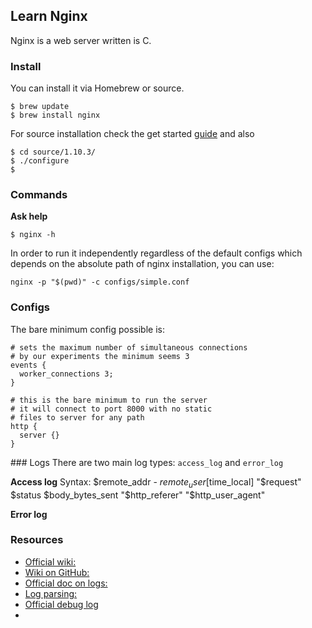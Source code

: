 ## Learn Nginx

Nginx is a web server written is C.

### Install

You can install it via Homebrew or source.

```
$ brew update
$ brew install nginx
```

For source installation check the get started [guide]() and also

```
$ cd source/1.10.3/
$ ./configure
$
```

### Commands

**Ask help**
```
$ nginx -h
```

In order to run it independently regardless of the default configs which depends
on the absolute path of nginx installation, you can use:

```
nginx -p "$(pwd)" -c configs/simple.conf
```

### Configs

The bare minimum config possible is:

```
# sets the maximum number of simultaneous connections
# by our experiments the minimum seems 3
events {
  worker_connections 3;
}

# this is the bare minimum to run the server
# it will connect to port 8000 with no static
# files to server for any path
http {
  server {}
}
```

### Logs
There are two main log types: `access_log` and `error_log`


**Access log**
Syntax: $remote_addr - $remote_user [$time_local] "$request" $status $body_bytes_sent "$http_referer" "$http_user_agent"


**Error log**



### Resources

- [Official wiki:](https://www.nginx.com/resources/wiki/)
- [Wiki on GitHub:](https://github.com/nginxinc/nginx-wiki)
- [Official doc on logs:](http://nginx.org/en/docs/http/ngx_http_log_module.html)
- [Log parsing:](https://easyengine.io/tutorials/nginx/log-parsing/)
- [Official debug log](http://nginx.org/en/docs/debugging_log.html)
-
